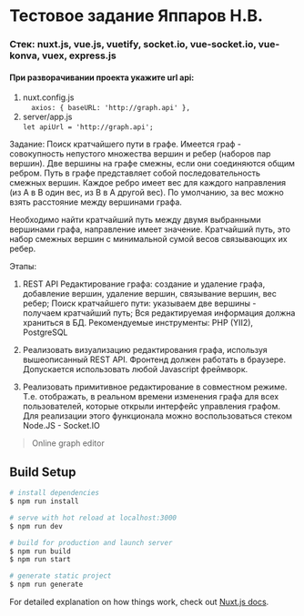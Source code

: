 # Тестовое задание Яппаров Н.В.
### Стек: nuxt.js, vue.js, vuetify, socket.io, vue-socket.io, vue-konva, vuex, express.js
#### При разворачивании проекта укажите url api:
1. nuxt.config.js  
`  axios: {
    baseURL: 'http://graph.api'
  },`
2. server/app.js  
`let apiUrl = 'http://graph.api';`

Задание: Поиск кратчайшего пути в графе.
Имеется граф - совокупность непустого множества вершин и ребер (наборов пар вершин).
Две вершины на графе смежны, если они соединяются общим ребром.
Путь в графе представляет собой последовательность смежных вершин.
Каждое ребро имеет вес для каждого направления (из А в В один вес, из B в А другой вес). По умолчанию, за вес можно взять расстояние между вершинами графа.
 
Необходимо найти кратчайший путь между двумя выбранными вершинами графа, направление имеет значение. 
Кратчайший путь, это набор смежных вершин с минимальной сумой весов связывающих их ребер.
 
Этапы:
 
1) REST API
Редактирование графа: создание и удаление графа, добавление вершин, удаление вершин, связывание вершин, вес ребер;
Поиск кратчайшего пути: указываем две вершины - получаем кратчайший путь;
Вся редактируемая информация должна храниться в БД.
Рекомендуемые инструменты: PHP (YII2), PostgreSQL
 
2) Реализовать визуализацию редактирования графа, используя вышеописанный REST API.
Фронтенд должен работать в браузере. 
Допускается использовать любой Javascript фреймворк.
 
3) Реализовать примитивное редактирование в совместном режиме. Т.е. отображать, в реальном времени изменения графа для всех пользователей, которые открыли интерфейс управления графом.
Для реализации этого функционала можно воспользоваться стеком Node.JS - Socket.IO


> Online graph editor

## Build Setup

``` bash
# install dependencies
$ npm run install

# serve with hot reload at localhost:3000
$ npm run dev

# build for production and launch server
$ npm run build
$ npm run start

# generate static project
$ npm run generate
```

For detailed explanation on how things work, check out [Nuxt.js docs](https://nuxtjs.org).

